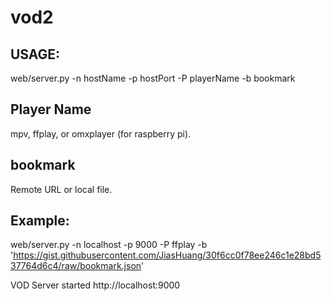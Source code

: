 # vod2

## USAGE:
web/server.py -n hostName -p hostPort -P playerName -b bookmark

## Player Name
mpv, ffplay, or omxplayer (for raspberry pi).

## bookmark
Remote URL or local file.

## Example:
web/server.py -n localhost -p 9000 -P ffplay -b 'https://gist.githubusercontent.com/JiasHuang/30f6cc0f78ee246c1e28bd537764d6c4/raw/bookmark.json'

VOD Server started http://localhost:9000
